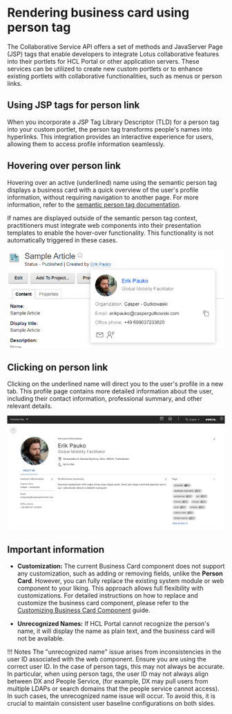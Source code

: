 # Rendering business card using person tag

The Collaborative Service API offers a set of methods and JavaServer Page (JSP) tags that enable developers to integrate Lotus collaborative features into their portlets for HCL Portal or other application servers. These services can be utilized to create new custom portlets or to enhance existing portlets with collaborative functionalities, such as menus or person links.

## Using JSP tags for person link

When you incorporate a JSP Tag Library Descriptor (TLD) for a person tag into your custom portlet, the person tag transforms people's names into hyperlinks. This integration provides an interactive experience for users, allowing them to access profile information seamlessly.

## Hovering over person link

Hovering over an active (underlined) name using the semantic person tag displays a business card with a quick overview of the user's profile information, without requiring navigation to another page. For more information, refer to the [semantic person tag documentation](https://opensource.hcltechsw.com/digital-experience/CF223/extend_dx/portlets_development/collaborative_services_api_person_tag/).

If names are displayed outside of the semantic person tag context, practitioners must integrate web components into their presentation templates to enable the hover-over functionality. This functionality is not automatically triggered in these cases.

![Person link and business card - Example](../user_guides/img/person-link-business-card.png)

## Clicking on person link

Clicking on the underlined name will direct you to the user's profile in a new tab. This profile page contains more detailed information about the user, including their contact information, professional summary, and other relevant details.

![Profile Page - Example Profile](../user_guides/img/profile-page.png)

## Important information

- **Customization:** The current Business Card component does not support any customization, such as adding or removing fields, unlike the **Person Card**. However, you can fully replace the existing system module or web component to your liking. This approach allows full flexibility with customizations.
For detailed instructions on how to replace and customize the business card component, please refer to the [Customizing Business Card Component](./customization/customizing_business_card_component.md) guide.

- **Unrecognized Names:** If HCL Portal cannot recognize the person's name, it will display the name as plain text, and the business card will not be available.

!!! Notes
    The "unrecognized name" issue arises from inconsistencies in the user ID associated with the web component. Ensure you are using the correct user ID.  In the case of person tags, this may not always be accurate. In particular, when using person tags, the user ID may not always align between DX and People Service,  (for example, DX may pull users from multiple LDAPs or search domains that the people service cannot access). In such cases, the unrecognized name issue will occur. To avoid this, it is crucial to maintain consistent user baseline configurations on both sides.
  